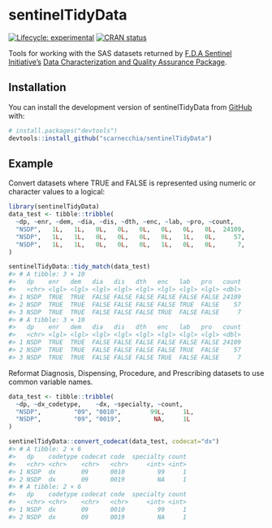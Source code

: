
<!-- README.md is generated from README.Rmd. Please edit that file -->

# sentinelTidyData

<!-- badges: start -->

[![Lifecycle:
experimental](https://img.shields.io/badge/lifecycle-experimental-orange.svg)](https://lifecycle.r-lib.org/articles/stages.html#experimental)
[![CRAN
status](https://www.r-pkg.org/badges/version/sentinelTidyData)](https://CRAN.R-project.org/package=sentinelTidyData)
<!-- badges: end -->

Tools for working with the SAS datasets returned by [F.D.A Sentinel
Initiative’s](https://www.sentinelinitiative.org/) [Data
Characterization and Quality Assurance
Package](https://dev.sentinelsystem.org/projects/QA/repos/qa_package/browse).

## Installation

You can install the development version of sentinelTidyData from
[GitHub](https://github.com/) with:

``` r
# install.packages("devtools")
devtools::install_github("scarnecchia/sentinelTidyData")
```

## Example

Convert datasets where TRUE and FALSE is represented using numeric or
character values to a logical:

``` r
library(sentinelTidyData)
data_test <- tibble::tribble(
  ~dp, ~enr, ~dem, ~dia, ~dis, ~dth, ~enc, ~lab, ~pro, ~count,
  "NSDP",   1L,   1L,   0L,   0L,   0L,   0L,   0L,   0L,  24109,
  "NSDP",   1L,   1L,   0L,   0L,   0L,   0L,   1L,   0L,     57,
  "NSDP",   1L,   1L,   0L,   0L,   0L,   1L,   0L,   0L,      7,
)

sentinelTidyData::tidy_match(data_test)
#> # A tibble: 3 × 10
#>   dp    enr   dem   dia   dis   dth   enc   lab   pro   count
#>   <chr> <lgl> <lgl> <lgl> <lgl> <lgl> <lgl> <lgl> <lgl> <dbl>
#> 1 NSDP  TRUE  TRUE  FALSE FALSE FALSE FALSE FALSE FALSE 24109
#> 2 NSDP  TRUE  TRUE  FALSE FALSE FALSE FALSE TRUE  FALSE    57
#> 3 NSDP  TRUE  TRUE  FALSE FALSE FALSE TRUE  FALSE FALSE     7
#> # A tibble: 3 × 10
#>   dp    enr   dem   dia   dis   dth   enc   lab   pro   count
#>   <chr> <lgl> <lgl> <lgl> <lgl> <lgl> <lgl> <lgl> <lgl> <dbl>
#> 1 NSDP  TRUE  TRUE  FALSE FALSE FALSE FALSE FALSE FALSE 24109
#> 2 NSDP  TRUE  TRUE  FALSE FALSE FALSE FALSE TRUE  FALSE    57
#> 3 NSDP  TRUE  TRUE  FALSE FALSE FALSE TRUE  FALSE FALSE     7
```

Reformat Diagnosis, Dispensing, Procedure, and Prescribing datasets to
use common variable names.

``` r
data_test <- tibble::tribble(
  ~dp, ~dx_codetype,    ~dx, ~specialty, ~count,
  "NSDP",         "09", "0010",        99L,     1L,
  "NSDP",         "09", "0019",         NA,     1L
)

sentinelTidyData::convert_codecat(data_test, codecat="dx")
#> # A tibble: 2 × 6
#>   dp    codetype codecat code  specialty count
#>   <chr> <chr>    <chr>   <chr>     <int> <int>
#> 1 NSDP  dx       09      0010         99     1
#> 2 NSDP  dx       09      0019         NA     1
#> # A tibble: 2 × 6
#>   dp    codetype codecat code  specialty count
#>   <chr> <chr>    <chr>   <chr>     <int> <int>
#> 1 NSDP  dx       09      0010         99     1
#> 2 NSDP  dx       09      0019         NA     1
```
